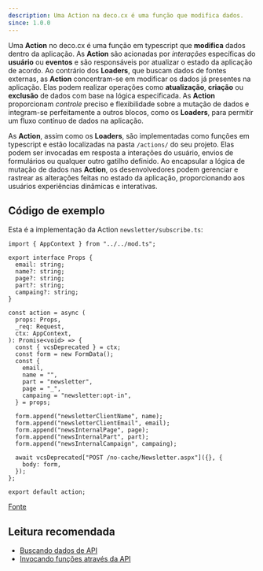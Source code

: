```yaml
---
description: Uma Action na deco.cx é uma função que modifica dados.
since: 1.0.0
---
```


Uma **Action** no deco.cx é uma função em typescript que **modifica** dados
dentro da aplicação. As **Action** são acionadas por _interações_ específicas do
**usuário** ou **eventos** e são responsáveis por atualizar o estado da
aplicação de acordo. Ao contrário dos **Loaders**, que buscam dados de fontes
externas, as **Action** concentram-se em modificar os dados já presentes na
aplicação. Elas podem realizar operações como **atualização**, **criação** ou
**exclusão** de dados com base na lógica especificada. As **Action**
proporcionam _controle_ preciso e flexibilidade sobre a mutação de dados e
integram-se perfeitamente a outros blocos, como os **Loaders**, para permitir um
fluxo contínuo de dados na aplicação.

As **Action**, assim como os **Loaders**, são implementadas como funções em
typescript e estão localizadas na pasta `/actions/` do seu projeto. Elas podem
ser invocadas em resposta a interações do usuário, envios de formulários ou
qualquer outro gatilho definido. Ao encapsular a lógica de mutação de dados nas
**Action**, os desenvolvedores podem gerenciar e rastrear as alterações feitas
no estado da aplicação, proporcionando aos usuários experiências dinâmicas e
interativas.

## Código de exemplo

Esta é a implementação da Action `newsletter/subscribe.ts`:

```tsx
import { AppContext } from "../../mod.ts";

export interface Props {
  email: string;
  name?: string;
  page?: string;
  part?: string;
  campaing?: string;
}

const action = async (
  props: Props,
  _req: Request,
  ctx: AppContext,
): Promise<void> => {
  const { vcsDeprecated } = ctx;
  const form = new FormData();
  const {
    email,
    name = "",
    part = "newsletter",
    page = "_",
    campaing = "newsletter:opt-in",
  } = props;

  form.append("newsletterClientName", name);
  form.append("newsletterClientEmail", email);
  form.append("newsInternalPage", page);
  form.append("newsInternalPart", part);
  form.append("newsInternalCampaign", campaing);

  await vcsDeprecated["POST /no-cache/Newsletter.aspx"]({}, {
    body: form,
  });
};

export default action;
```

[Fonte](https://github.com/deco-cx/apps/blob/3e337b6b2996d7ecd72db34174896638c92f8811/vtex/actions/newsletter/subscribe.ts#L1C1-L37C23)

## Leitura recomendada

- [Buscando dados de API](/docs/pt/developing/fetching-data)
- [Invocando funções através da API](/docs/pt/developing/fetching-data-client)
